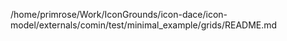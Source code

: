 /home/primrose/Work/IconGrounds/icon-dace/icon-model/externals/comin/test/minimal_example/grids/README.md